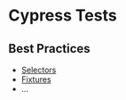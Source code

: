 # Cypress Tests

## Best Practices

- [Selectors](../cypress/best-practices.md#selectors)
- [Fixtures](../cypress/best-practices.md#fixtures)
- ...
